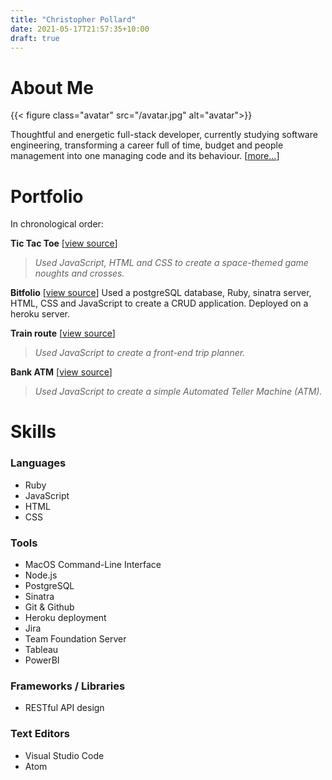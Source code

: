 ```yaml
---
title: "Christopher Pollard"
date: 2021-05-17T21:57:35+10:00
draft: true
---
```


# About Me

{{< figure class="avatar" src="/avatar.jpg" alt="avatar">}}

Thoughtful and energetic full-stack developer, currently studying software engineering, transforming a career full of time, budget and people management into one managing code and its behaviour. [[more...](/about)]



# Portfolio 
In chronological order:

**Tic Tac Toe** [[view source](https://github.com/chris-pollard/tic-tac-toe)]

> *Used JavaScript, HTML and CSS to create a space-themed game noughts and crosses.*

**Bitfolio** [[view source](https://github.com/chris-pollard/bitfolio)]
Used a postgreSQL database, Ruby, sinatra server, HTML, CSS and JavaScript to create a CRUD application. Deployed on a heroku server.

**Train route** [[view source](https://github.com/chris-pollard/train-line)]
> *Used JavaScript to create a front-end trip planner.*

**Bank ATM** [[view source](https://github.com/chris-pollard/bank-atm)]
> *Used JavaScript to create a simple Automated Teller Machine (ATM).*


# Skills

### Languages

* Ruby
* JavaScript
* HTML
* CSS

### Tools

* MacOS Command-Line Interface
* Node.js
* PostgreSQL
* Sinatra
* Git & Github
* Heroku deployment
* Jira
* Team Foundation Server
* Tableau
* PowerBI

### Frameworks / Libraries

* RESTful API design


### Text Editors

* Visual Studio Code
* Atom